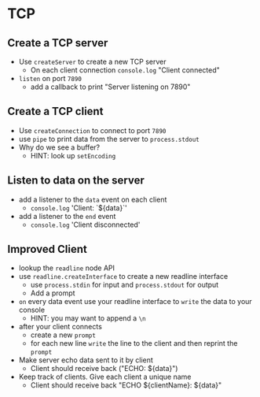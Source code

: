 # TCP

## Create a TCP server

* Use `createServer` to create a new TCP server
  * On each client connection `console.log` "Client connected"
* `listen` on port `7890`
  * add a callback to print "Server listening on 7890"

## Create a TCP client

* Use `createConnection` to connect to port `7890`
* use `pipe` to print data from the server to
  `process.stdout`
* Why do we see a buffer?
  * HINT: look up `setEncoding`

## Listen to data on the server

* add a listener to the `data` event on each client
  * `console.log` 'Client: \`${data}\`'
* add a listener to the `end` event
  * `console.log` 'Client disconnected'

## Improved Client

* lookup the `readline` node API
* use `readline.createInterface` to create a new readline
  interface
  * use `process.stdin` for input and `process.stdout` for
    output
  * Add a prompt
* `on` every data event use your readline interface to
  `write` the data to your console
  * HINT: you may want to append a `\n`
* after your client connects
  * create a new `prompt`
  * for each new line `write` the line to the client and
    then reprint the `prompt`
* Make server echo data sent to it by client
  * Client should receive back ("ECHO: ${data}")
* Keep track of clients. Give each client a unique name
  * Client should receive back "ECHO ${clientName}: ${data}"
